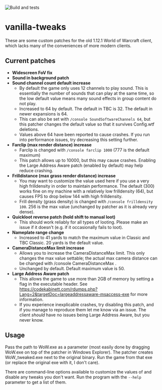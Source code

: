 ![Build and tests](https://github.com/brndd/vanilla-tweaks/actions/workflows/rust.yml/badge.svg)
 
# vanilla-tweaks

These are some custom patches for the old 1.12.1 World of Warcraft client, which lacks many of the conveniences of more modern clients.

## Current patches

- **Widescreen FoV fix**
- **Sound in background patch**
- **Sound channel count default increase**
  - By default the game only uses 12 channels to play sound. This is essentially the number of sounds that can play at the same time, so the low default value means many sound effects in group content do not play.
  - Increased to 64 by default. The default in TBC is 32. The default in newer expansions is 64. 
  - This can also be set with `/console SoundSoftwareChannels 64`, but this patcher changes the default value so that it survives Config.wtf deletions.
  - Values above 64 have been reported to cause crashes. If you run into performance issues, try decreasing this setting further.
- **Farclip (max render distance) increase**
  - Farclip is changed with `/console farclip 1000` (777 is the default maximum)
  - This patch allows up to 10000, but this may cause crashes. Enabling the Large Address Aware patch (enabled by default) may help reduce crashing.
- **Frilldistance (max grass render distance) increase**
  - You may want to customize the value used here if you use a very high frilldensity in order to maintain performance. The default (300) works fine on my machine with a relatively low frilldensity (64), but causes FPS to drop below 144 with high frilldensity.
  - Frill density (grass density) is changed with `/console frilldensity 100`. 256 is the max value (unchanged by patcher as it is already very dense).
- **Quickloot reverse patch (hold shift to manual loot)**
  - This should work reliably for all types of looting. Please make an issue if it doesn't (e.g. if it occasionally fails to loot).
- **Nameplate range change**
  - Increased to 41 yards to match the maximum value in Classic and TBC Classic. 20 yards is the default value.
- **CameraDistanceMax limit increase**
  - Allows you to increase the CameraDistanceMax limit. This only changes the max value settable; the actual max camera distance can be changed with /console CameraDistanceMax <value>.
  - Unchanged by default. Default maximum value is 50.
- **Large Address Aware patch**
  - This allows the game to use more than 2GB of memory by setting a flag in the executable header. See https://codekabinett.com/rdumps.php?Lang=2&targetDoc=largeaddressaware-msaccess-exe for more information.
  - If you experience inexplicable crashes, try disabling this patch, and if you manage to reproduce them let me know via an issue. The client *should* have no issues being Large Address Aware, but you never know.

## Usage

Pass the path to WoW.exe as a parameter (most easily done by dragging WoW.exe on top of the patcher in Windows Explorer). The patcher creates WoW_tweaked.exe next to the original binary. Run the game from that exe (or replace the original exe with it, I don't care).

There are command-line options available to customize the values of and disable any tweaks you don't want. Run the program with the `--help` parameter to get a list of them.
